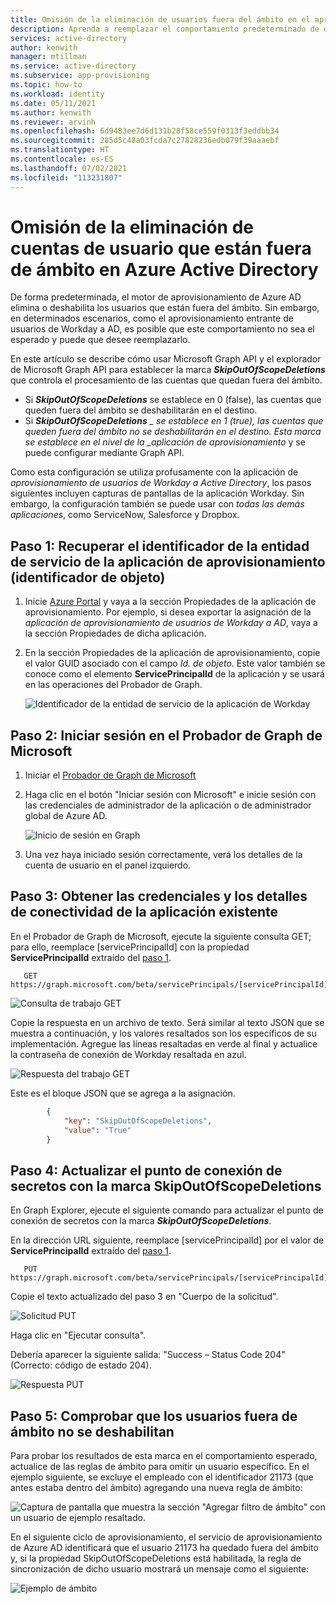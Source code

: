 ```yaml
---
title: Omisión de la eliminación de usuarios fuera del ámbito en el aprovisionamiento de aplicaciones de Azure Active Directory
description: Aprenda a reemplazar el comportamiento predeterminado de desaprovisionamiento de los usuarios que estén fuera de ámbito en Azure Active Directory.
services: active-directory
author: kenwith
manager: mtillman
ms.service: active-directory
ms.subservice: app-provisioning
ms.topic: how-to
ms.workload: identity
ms.date: 05/11/2021
ms.author: kenwith
ms.reviewer: arvinh
ms.openlocfilehash: 6d9483ee7d6d131b28f58ce559f0313f3eddbb34
ms.sourcegitcommit: 285d5c48a03fcda7c27828236edb079f39aaaebf
ms.translationtype: HT
ms.contentlocale: es-ES
ms.lasthandoff: 07/02/2021
ms.locfileid: "113231807"
---
```

# <a name="skip-deletion-of-user-accounts-that-go-out-of-scope-in-azure-active-directory"></a>Omisión de la eliminación de cuentas de usuario que están fuera de ámbito en Azure Active Directory

De forma predeterminada, el motor de aprovisionamiento de Azure AD elimina o deshabilita los usuarios que están fuera del ámbito. Sin embargo, en determinados escenarios, como el aprovisionamiento entrante de usuarios de Workday a AD, es posible que este comportamiento no sea el esperado y puede que desee reemplazarlo.  

En este artículo se describe cómo usar Microsoft Graph API y el explorador de Microsoft Graph API para establecer la marca ***SkipOutOfScopeDeletions*** que controla el procesamiento de las cuentas que quedan fuera del ámbito. 
* Si ***SkipOutOfScopeDeletions*** se establece en 0 (false), las cuentas que queden fuera del ámbito se deshabilitarán en el destino.
* Si ***SkipOutOfScopeDeletions** _ se establece en 1 (true), las cuentas que queden fuera del ámbito no se deshabilitarán en el destino. Esta marca se establece en el nivel de la _aplicación de aprovisionamiento* y se puede configurar mediante Graph API. 

Como esta configuración se utiliza profusamente con la aplicación de *aprovisionamiento de usuarios de Workday a Active Directory*, los pasos siguientes incluyen capturas de pantallas de la aplicación Workday. Sin embargo, la configuración también se puede usar con *todas las demás aplicaciones*, como ServiceNow, Salesforce y Dropbox.

## <a name="step-1-retrieve-your-provisioning-app-service-principal-id-object-id"></a>Paso 1: Recuperar el identificador de la entidad de servicio de la aplicación de aprovisionamiento (identificador de objeto)

1. Inicie [Azure Portal](https://portal.azure.com) y vaya a la sección Propiedades de la aplicación de aprovisionamiento. Por ejemplo, si desea exportar la asignación de la *aplicación de aprovisionamiento de usuarios de Workday a AD*, vaya a la sección Propiedades de dicha aplicación. 
1. En la sección Propiedades de la aplicación de aprovisionamiento, copie el valor GUID asociado con el campo *Id. de objeto*. Este valor también se conoce como el elemento **ServicePrincipalId** de la aplicación y se usará en las operaciones del Probador de Graph.

   ![Identificador de la entidad de servicio de la aplicación de Workday](./media/skip-out-of-scope-deletions/wd_export_01.png)

## <a name="step-2-sign-into-microsoft-graph-explorer"></a>Paso 2: Iniciar sesión en el Probador de Graph de Microsoft

1. Iniciar el [Probador de Graph de Microsoft](https://developer.microsoft.com/graph/graph-explorer)
1. Haga clic en el botón "Iniciar sesión con Microsoft" e inicie sesión con las credenciales de administrador de la aplicación o de administrador global de Azure AD.

    ![Inicio de sesión en Graph](./media/skip-out-of-scope-deletions/wd_export_02.png)

1. Una vez haya iniciado sesión correctamente, verá los detalles de la cuenta de usuario en el panel izquierdo.

## <a name="step-3-get-existing-app-credentials-and-connectivity-details"></a>Paso 3: Obtener las credenciales y los detalles de conectividad de la aplicación existente

En el Probador de Graph de Microsoft, ejecute la siguiente consulta GET; para ello, reemplace [servicePrincipalId] con la propiedad **ServicePrincipalId** extraído del [paso 1](#step-1-retrieve-your-provisioning-app-service-principal-id-object-id).

```http
   GET https://graph.microsoft.com/beta/servicePrincipals/[servicePrincipalId]/synchronization/secrets
```

   ![Consulta de trabajo GET](./media/skip-out-of-scope-deletions/skip-03.png)

Copie la respuesta en un archivo de texto. Será similar al texto JSON que se muestra a continuación, y los valores resaltados son los específicos de su implementación. Agregue las líneas resaltadas en verde al final y actualice la contraseña de conexión de Workday resaltada en azul. 

   ![Respuesta del trabajo GET](./media/skip-out-of-scope-deletions/skip-04.png)

Este es el bloque JSON que se agrega a la asignación. 

```json
        {
            "key": "SkipOutOfScopeDeletions",
            "value": "True"
        }
```

## <a name="step-4-update-the-secrets-endpoint-with-the-skipoutofscopedeletions-flag"></a>Paso 4: Actualizar el punto de conexión de secretos con la marca SkipOutOfScopeDeletions

En Graph Explorer, ejecute el siguiente comando para actualizar el punto de conexión de secretos con la marca ***SkipOutOfScopeDeletions***. 

En la dirección URL siguiente, reemplace [servicePrincipalId] por el valor de **ServicePrincipalId** extraído del [paso 1](#step-1-retrieve-your-provisioning-app-service-principal-id-object-id). 

```http
   PUT https://graph.microsoft.com/beta/servicePrincipals/[servicePrincipalId]/synchronization/secrets
```
Copie el texto actualizado del paso 3 en "Cuerpo de la solicitud". 

   ![Solicitud PUT](./media/skip-out-of-scope-deletions/skip-05.png)

Haga clic en "Ejecutar consulta". 

Debería aparecer la siguiente salida: "Success – Status Code 204" (Correcto: código de estado 204). 

   ![Respuesta PUT](./media/skip-out-of-scope-deletions/skip-06.png)

## <a name="step-5-verify-that-out-of-scope-users-dont-get-disabled"></a>Paso 5: Comprobar que los usuarios fuera de ámbito no se deshabilitan

Para probar los resultados de esta marca en el comportamiento esperado, actualice de las reglas de ámbito para omitir un usuario específico. En el ejemplo siguiente, se excluye el empleado con el identificador 21173 (que antes estaba dentro del ámbito) agregando una nueva regla de ámbito: 

   ![Captura de pantalla que muestra la sección "Agregar filtro de ámbito" con un usuario de ejemplo resaltado.](./media/skip-out-of-scope-deletions/skip-07.png)

En el siguiente ciclo de aprovisionamiento, el servicio de aprovisionamiento de Azure AD identificará que el usuario 21173 ha quedado fuera del ámbito y, si la propiedad SkipOutOfScopeDeletions está habilitada, la regla de sincronización de dicho usuario mostrará un mensaje como el siguiente: 

   ![Ejemplo de ámbito](./media/skip-out-of-scope-deletions/skip-08.png)


